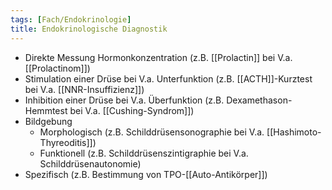 ```yaml
---
tags: [Fach/Endokrinologie]
title: Endokrinologische Diagnostik
---
```

- Direkte Messung Hormonkonzentration (z.B. [[Prolactin]] bei V.a. [[Prolactinom]])
- Stimulation einer Drüse bei V.a. Unterfunktion (z.B. [[ACTH]]-Kurztest bei V.a. [[NNR-Insuffizienz]])
- Inhibition einer Drüse bei V.a. Überfunktion (z.B. Dexamethason-Hemmtest bei V.a. [[Cushing-Syndrom]])
- Bildgebung
	- Morphologisch (z.B. Schilddrüsensonographie bei V.a. [[Hashimoto-Thyreoditis]])
	- Funktionell (z.B. Schilddrüsenszintigraphie bei V.a. Schilddrüsenautonomie)
- Spezifisch (z.B. Bestimmung von TPO-[[Auto-Antikörper]])